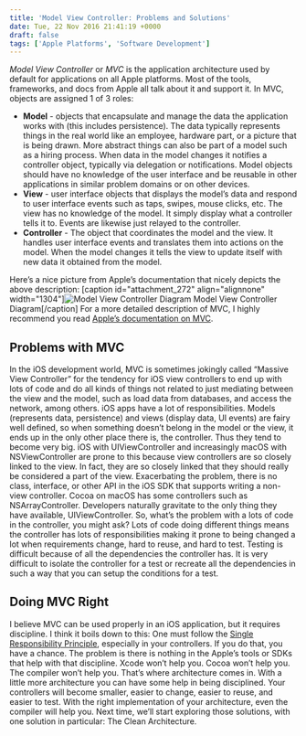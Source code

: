 ```yaml
---
title: 'Model View Controller: Problems and Solutions'
date: Tue, 22 Nov 2016 21:41:19 +0000
draft: false
tags: ['Apple Platforms', 'Software Development']
---
```


_Model View Controller_ or _MVC_ is the application architecture used by default for applications on all Apple platforms. Most of the tools, frameworks, and docs from Apple all talk about it and support it. In MVC, objects are assigned 1 of 3 roles:

*   **Model** - objects that encapsulate and manage the data the application works with (this includes persistence). The data typically represents things in the real world like an employee, hardware part, or a picture that is being drawn. More abstract things can also be part of a model such as a hiring process. When data in the model changes it notifies a controller object, typically via delegation or notifications. Model objects should have no knowledge of the user interface and be reusable in other applications in similar problem domains or on other devices.
*   **View** - user interface objects that displays the model’s data and respond to user interface events such as taps, swipes, mouse clicks, etc. The view has no knowledge of the model. It simply display what a controller tells it to. Events are likewise just relayed to the controller.
*   **Controller** - The object that coordinates the model and the view. It handles user interface events and translates them into actions on the model. When the model changes it tells the view to update itself with new data it obtained from the model.

Here’s a nice picture from Apple’s documentation that nicely depicts the above description: \[caption id="attachment\_272" align="alignnone" width="1304"\]![Model View Controller Diagram](https://rodschmidt.com/wp-content/uploads/2016/11/model_view_controller_2x.png) Model View Controller Diagram\[/caption\] For a more detailed description of MVC, I highly recommend you read [Apple’s documentation on MVC](//?url=developer.apple.com/library/etc/redirect/xcode/content/1189/documentation/General/Conceptual/DevPedia-CocoaCore/MVC.html "Apple documentation on MVC").

Problems with MVC
-----------------

In the iOS development world, MVC is sometimes jokingly called “Massive View Controller” for the tendency for iOS view controllers to end up with lots of code and do all kinds of things not related to just mediating between the view and the model, such as load data from databases, and access the network, among others. iOS apps have a lot of responsibilities. Models (represents data, persistence) and views (display data, UI events) are fairy well defined, so when something doesn’t belong in the model or the view, it ends up in the only other place there is, the controller. Thus they tend to become very big. iOS with UIViewController and increasingly macOS with NSViewController are prone to this because view controllers are so closely linked to the view. In fact, they are so closely linked that they should really be considered a part of the view. Exacerbating the problem, there is no class, interface, or other API in the iOS SDK that supports writing a non-view controller. Cocoa on macOS has some controllers such as NSArrayController. Developers naturally gravitate to the only thing they have available, UIViewController. So, what’s the problem with a lots of code in the controller, you might ask? Lots of code doing different things means the controller has lots of responsibilities making it prone to being changed a lot when requirements change, hard to reuse, and hard to test. Testing is difficult because of all the dependencies the controller has. It is very difficult to isolate the controller for a test or recreate all the dependencies in such a way that you can setup the conditions for a test.

Doing MVC Right
---------------

I believe MVC can be used properly in an iOS application, but it requires discipline. I think it boils down to this: One must follow the [Single Responsibility Principle](https://en.wikipedia.org/wiki/Single_responsibility_principle), especially in your controllers. If you do that, you have a chance. The problem is there is nothing in the Apple’s tools or SDKs that help with that discipline. Xcode won’t help you. Cocoa won’t help you. The compiler won’t help you. That’s where architecture comes in. With a little more architecture you can have some help in being disciplined. Your controllers will become smaller, easier to change, easier to reuse, and easier to test. With the right implementation of your architecture, even the compiler will help you. Next time, we’ll start exploring those solutions, with one solution in particular: The Clean Architecture.